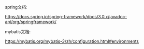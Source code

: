 spring文档:

https://docs.spring.io/spring-framework/docs/3.0.x/javadoc-api/org/springframework/

mybatis文档:

https://mybatis.org/mybatis-3/zh/configuration.html#environments